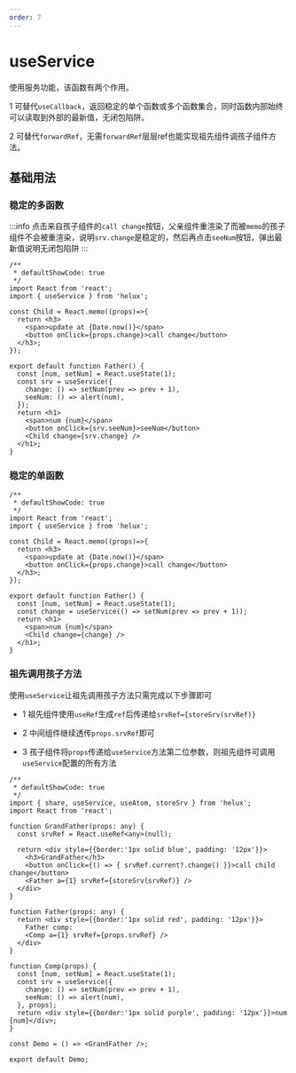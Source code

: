 ```yaml
---
order: 7
---
```


# useService

使用服务功能，该函数有两个作用。

1 可替代`useCallback`，返回稳定的单个函数或多个函数集合，同时函数内部始终可以读取到外部的最新值，无闭包陷阱。

2 可替代`forwardRef`，无需`forwardRef`层层ref也能实现祖先组件调孩子组件方法。

## 基础用法

### 稳定的多函数

:::info
点击来自孩子组件的`call change`按钮，父亲组件重渲染了而被`memo`的孩子组件不会被重渲染，说明`srv.change`是稳定的，然后再点击`seeNum`按钮，弹出最新值说明无闭包陷阱
:::

```tsx
/**
 * defaultShowCode: true
 */
import React from 'react';
import { useService } from 'helux';

const Child = React.memo((props)=>{
  return <h3>
    <span>update at {Date.now()}</span>
    <button onClick={props.change}>call change</button>
  </h3>;
});

export default function Father() {
  const [num, setNum] = React.useState(1);
  const srv = useService({
    change: () => setNum(prev => prev + 1),
    seeNum: () => alert(num),
  });
  return <h1>
    <span>num {num}</span>
    <button onClick={srv.seeNum}>seeNum</button>
    <Child change={srv.change} />
  </h1>;
}
```

### 稳定的单函数

```tsx
/**
 * defaultShowCode: true
 */
import React from 'react';
import { useService } from 'helux';

const Child = React.memo((props)=>{
  return <h3>
    <span>update at {Date.now()}</span>
    <button onClick={props.change}>call change</button>
  </h3>;
});

export default function Father() {
  const [num, setNum] = React.useState(1);
  const change = useService(() => setNum(prev => prev + 1));
  return <h1>
    <span>num {num}</span>
    <Child change={change} />
  </h1>;
}
```

### 祖先调用孩子方法

使用`useService`让祖先调用孩子方法只需完成以下步骤即可

- 1 祖先组件使用`useRef`生成`ref`后传递给`srvRef={storeSrv(srvRef)}`

- 2 中间组件继续透传`props.srvRef`即可

- 3 孩子组件将`props`传递给`useService`方法第二位参数，则祖先组件可调用`useService`配置的所有方法

```tsx
/**
 * defaultShowCode: true
 */
import { share, useService, useAtom, storeSrv } from 'helux';
import React from 'react';

function GrandFather(props: any) {
  const srvRef = React.useRef<any>(null);

  return <div style={{border:'1px solid blue', padding: '12px'}}>
    <h3>GrandFather</h3>
    <button onClick={() => { srvRef.current?.change() }}>call child change</button>
    <Father a={1} srvRef={storeSrv(srvRef)} />
  </div>
}

function Father(props: any) {
  return <div style={{border:'1px solid red', padding: '12px'}}>
    Father comp:
    <Comp a={1} srvRef={props.srvRef} />
  </div>
}

function Comp(props) {
  const [num, setNum] = React.useState(1);
  const srv = useService({
    change: () => setNum(prev => prev + 1),
    seeNum: () => alert(num),
  }, props);
  return <div style={{border:'1px solid purple', padding: '12px'}}>num {num}</div>;
}

const Demo = () => <GrandFather />;

export default Demo;
```

